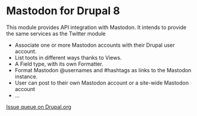 # Mastodon for Drupal 8

This module provides API integration with Mastodon.
It intends to provide the same services as the Twitter module

- Associate one or more Mastodon accounts with their Drupal user account.
- List toots in different ways thanks to Views.
- A Field type, with its own Formatter.
- Format Mastodon @usernames and #hashtags as links to the Mastodon instance.
- User can post to their own Mastodon account or a site-wide Mastodon account
- ...

[Issue queue on Drupal.org](https://www.drupal.org/project/issues/mastodon?categories=All)
